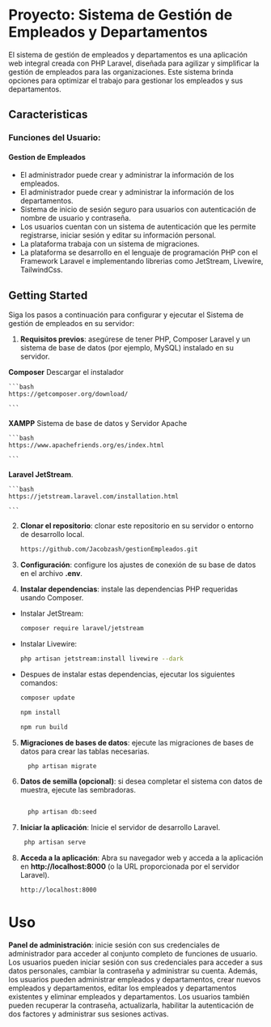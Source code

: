# Proyecto: Sistema de Gestión de Empleados y Departamentos

El sistema de gestión de empleados y departamentos es una aplicación web integral creada con PHP Laravel, diseñada para agilizar y simplificar la gestión de empleados para las organizaciones. Este sistema brinda opciones para optimizar el trabajo para gestionar los empleados y sus departamentos.

## Caracteristicas

### Funciones del Usuario:

#### Gestion de Empleados

-   El administrador puede crear y administrar la información de los empleados.
- El administrador puede crear y administrar la información de los departamentos.
- Sistema de inicio de sesión seguro para usuarios con autenticación de nombre de usuario y contraseña.
- Los usuarios cuentan con un sistema de autenticación que les permite registrarse, iniciar sesión y editar su información personal.
- La plataforma trabaja con un sistema de migraciones.
- La plataforma se desarrollo en el lenguaje de programación PHP con el Framework Laravel e implementando librerias como JetStream, Livewire, TailwindCss.



## Getting Started

Siga los pasos a continuación para configurar y ejecutar el Sistema de gestión de empleados en su servidor:

1. **Requisitos previos**: asegúrese de tener PHP, Composer Laravel y un sistema de base de datos (por ejemplo, MySQL) instalado en su servidor.

**Composer** Descargar el instalador

    ```bash
    https://getcomposer.org/download/

    ```
**XAMPP** Sistema de base de datos y Servidor Apache 

    ```bash
    https://www.apachefriends.org/es/index.html

    ```
**Laravel JetStream**.

    ```bash
    https://jetstream.laravel.com/installation.html

    ```
2. **Clonar el repositorio**: clonar este repositorio en su servidor o entorno de desarrollo local.

    ```bash
    https://github.com/Jacobzash/gestionEmpleados.git

    ```

3.  **Configuración**: configure los ajustes de conexión de su base de datos en el archivo **.env**.

4. **Instalar dependencias**: instale las dependencias PHP requeridas usando Composer.

- Instalar JetStream:

    ```bash
    composer require laravel/jetstream

    ```

- Instalar Livewire:

    ```bash
    php artisan jetstream:install livewire --dark

    ```

- Despues de instalar estas dependencias, ejecutar los siguientes comandos:


    ```bash
    composer update

    npm install

    npm run build

    ```



5.  **Migraciones de bases de datos**: ejecute las migraciones de bases de datos para crear las tablas necesarias.

    ```bash
      php artisan migrate

    ```

6.  **Datos de semilla (opcional)**: si desea completar el sistema con datos de muestra, ejecute las sembradoras.

    ```bash

      php artisan db:seed

    ```

7.  **Iniciar la aplicación**: Inicie el servidor de desarrollo Laravel.

    ```bash
     php artisan serve

    ```

8.  **Acceda a la aplicación**: Abra su navegador web y acceda a la aplicación en **http://localhost:8000** (o la URL proporcionada por el servidor Laravel).


    ```bash
    http://localhost:8000

    ```

# Uso

**Panel de administración**: inicie sesión con sus credenciales de administrador para acceder al conjunto completo de funciones de usuario. Los usuarios pueden iniciar sesión con sus credenciales para acceder a sus datos personales, cambiar la contraseña y administrar su cuenta. Además, los usuarios pueden administrar empleados y departamentos, crear nuevos empleados y departamentos, editar los empleados y departamentos existentes y eliminar empleados y departamentos. Los usuarios también pueden recuperar la contraseña, actualizarla, habilitar la autenticación de dos factores y administrar sus sesiones activas.
